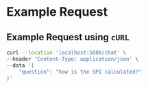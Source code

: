 # Example Request

## Example Request using `cURL`

```sh
curl --location 'localhost:5000/chat' \
--header 'Content-Type: application/json' \
--data '{
    "question": "how is the SPI calculated?"
}'
```
